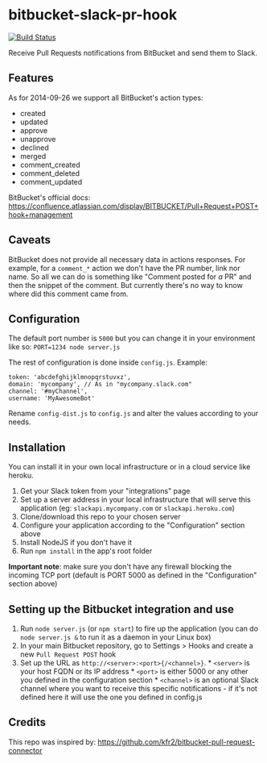 bitbucket-slack-pr-hook
=======================

[![Build Status](https://travis-ci.org/lfilho/bitbucket-slack-pr-hook.svg?branch=master)](https://travis-ci.org/lfilho/bitbucket-slack-pr-hook)

Receive Pull Requests notifications from BitBucket and send them to Slack.

## Features

As for 2014-09-26 we support all BitBucket's action types:

  * created
  * updated
  * approve
  * unapprove
  * declined
  * merged
  * comment_created
  * comment_deleted
  * comment_updated

BitBucket's official docs: https://confluence.atlassian.com/display/BITBUCKET/Pull+Request+POST+hook+management

## Caveats

BitBucket does not provide all necessary data in actions responses. For example, for a `comment_*` action we don't have the PR number, link nor name.
So all we can do is something like "Comment posted for *a* PR" and then the snippet of the comment. But currently there's no way to know where did this comment came from.

## Configuration

The default port number is `5000` but you can change it in your environment like so:
`PORT=1234 node server.js`

The rest of configuration is done inside `config.js`. Example:

```
token: 'abcdefghijklmnopqrstuvxz',
domain: 'mycompany', // As in "mycompany.slack.com"
channel: '#myChannel',
username: 'MyAwesomeBot'
```

Rename `config-dist.js` to `config.js` and alter the values according to your needs.

## Installation

You can install it in your own local infrastructure or in a cloud service like heroku.

  1. Get your Slack token from your "integrations" page
  2. Set up a server address in your local infrastructure that will serve this application (eg: `slackapi.mycompany.com` or `slackapi.heroku.com`)
  3. Clone/download this repo to your chosen server
  4. Configure your application according to the "Configuration" section above
  5. Install NodeJS if you don't have it
  6. Run `npm install` in the app's root folder

  **Important note**: make sure you don't have any firewall blocking the incoming TCP port (default is PORT 5000 as defined in the "Configuration" section above)

## Setting up the Bitbucket integration and use

  1. Run `node server.js` (or `npm start`) to fire up the application (you can do `node server.js &` to run it as a daemon in your Linux box)
  2. In your main Bitbucket repository, go to Settings > Hooks and create a new `Pull Request POST` hook
  3. Set up the URL as `http://<server>:<port>{/<channel>}`.
    * `<server>` is your host FQDN or its IP address
    * `<port>` is either 5000 or any other you defined in the configuration section
    * `<channel>` is an optional Slack channel where you want to receive this specific notifications - if it's not defined here it will use the one you defined in config.js

## Credits

This repo was inspired by: https://github.com/kfr2/bitbucket-pull-request-connector
